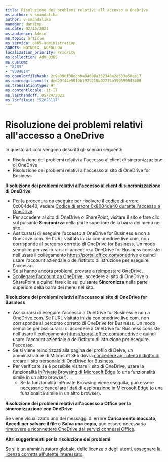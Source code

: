 ```yaml
---
title: Risoluzione dei problemi relativi all'accesso a OneDrive
ms.author: v-smandalika
author: v-smandalika
manager: dansimp
ms.date: 02/15/2021
ms.audience: Admin
ms.topic: article
ms.service: o365-administration
ROBOTS: NOINDEX, NOFOLLOW
localization_priority: Priority
ms.collection: Adm_O365
ms.custom:
- "8283"
- "9004614"
ms.openlocfilehash: 2c9a390f38ecbba94698a352348e2e533a50ee17
ms.sourcegitcommit: ded29f44e5019b1929218b02733b390899843680
ms.translationtype: HT
ms.contentlocale: it-IT
ms.lasthandoff: 05/24/2021
ms.locfileid: "52626117"
---
```

# <a name="troubleshoot-signing-in-to-onedrive"></a>Risoluzione dei problemi relativi all'accesso a OneDrive

In questo articolo vengono descritti gli scenari seguenti:

- Risoluzione dei problemi relativi all'accesso al client di sincronizzazione di OneDrive
- Risoluzione dei problemi relativi all'accesso al sito di OneDrive for Business

**Risoluzione dei problemi relativi all'accesso al client di sincronizzazione di OneDrive**

- Per la procedura da eseguire per risolvere il codice di errore 0x004de40, vedere [Codice di errore 0x8004de40 durante l'accesso a OneDrive](/sharepoint/troubleshoot/administration/error-0x8004de40-in-onedrive).
- Per accedere al sito di OneDrive o SharePoint, visitare il sito e fare clic sul pulsante **Sincronizza** nella parte superiore della barra dei menu nel sito.
- Assicurarsi di eseguire l'accesso a OneDrive for Business e non a OneDrive.com. Se l'URL visitato inizia con onedrive.live.com, non corrisponde al percorso corretto di OneDrive for Business. Un modo semplice per assicurarsi di accedere a OneDrive for Business consiste nell'usare il collegamento https://portal.office.com/onedrive e quindi usare l'account aziendale o dell'istituto di istruzione per eseguire l'accesso.
- Se si hanno ancora problemi, provare a [reimpostare OneDrive](https://support.microsoft.com/office/reset-onedrive-34701e00-bf7b-42db-b960-84905399050c).
- [Scollegare l'account da OneDrive](https://support.microsoft.com/office/how-to-remove-an-account-in-onedrive-72699268-9e64-45bd-b723-9a19f4512fd1), accedere al sito di OneDrive o SharePoint e quindi fare clic sul pulsante **Sincronizza** nella parte superiore della barra dei menu nel sito.

**Risoluzione dei problemi relativi all'accesso al sito di OneDrive for Business**

- Assicurarsi di eseguire l'accesso a OneDrive for Business e non a OneDrive.com. Se l'URL visitato inizia con onedrive.live.com, non corrisponde al percorso corretto di OneDrive for Business. Un modo semplice per assicurarsi di accedere a OneDrive for Business consiste nell'usare il collegamento https://portal.office.com/onedrive e quindi usare l'account aziendale o dell'istituto di istruzione per eseguire l'accesso.
- Se si viene reindirizzati alla pagina del profilo di Delve, un amministratore di Microsoft 365 dovrà [concedere agli utenti il diritto di creare il sito personale di OneDrive for Business](https://support.microsoft.com/office/you-re-redirected-to-your-delve-profile-page-after-you-click-onedrive-on-the-microsoft-365-app-launcher-2af26640-9ddf-46c3-8912-6af30efcc7b0).
- Per verificare se è possibile visitare il sito di OneDrive, usare la funzionalità [InPrivate Browsing di Microsoft Edge](https://support.microsoft.com/microsoft-edge/browse-inprivate-in-microsoft-edge-e6f47704-340c-7d4f-b00d-d0cf35aa1fcc) (o una funzionalità simile in un altro browser).
    - Se la funzionalità InPrivate Browsing viene eseguita, può essere necessario [cancellare i dati di esplorazione in Microsoft Edge](https://support.microsoft.com/microsoft-edge/view-and-delete-browser-history-in-microsoft-edge-00cf7943-a9e1-975a-a33d-ac10ce454ca4) (o una funzionalità simile in un altro browser).

**Risoluzione dei problemi relativi all'accesso a Office per la sincronizzazione con OneDrive**

Se viene visualizzato uno dei messaggi di errore **Caricamento bloccato**, **Accedi per salvare il file** o **Salva una copia**, può essere necessario [rimuovere e riconnettere OneDrive dai servizi connessi Office](https://support.microsoft.com/office/how-to-resolve-upload-blocked-sign-into-save-this-file-or-save-a-copy-error-messages-32c7340c-f5fb-4ca0-a829-65d8120f81f8).

**Altri suggerimenti per la risoluzione dei problemi**

Se si è un amministratore globale, delle licenze o degli utenti, [assegnare la licenza corretta all'utente interessato](/microsoft-365/admin/manage/assign-licenses-to-users).

